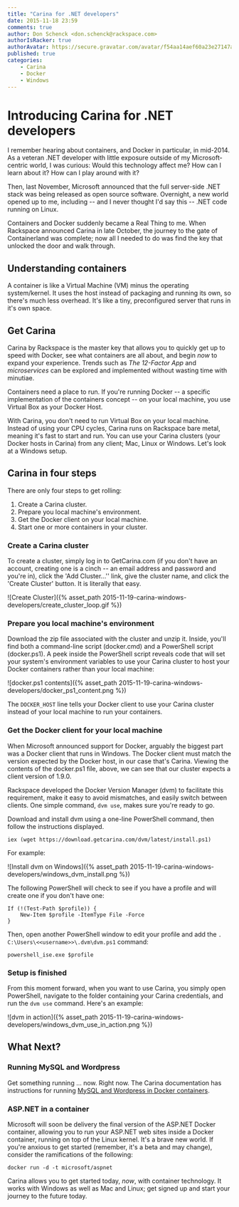 ```yaml
---
title: "Carina for .NET developers"
date: 2015-11-18 23:59
comments: true
author: Don Schenck <don.schenck@rackspace.com>
authorIsRacker: true
authorAvatar: https://secure.gravatar.com/avatar/f54aa14aef60a23e27147afdedf0501d
published: true
categories:
    - Carina
    - Docker
    - Windows
---
```

# Introducing Carina for .NET developers
I remember hearing about containers, and Docker in particular, in mid-2014. As a veteran .NET developer with little exposure outside of my Microsoft-centric world, I was curious: Would this technology affect me? How can I learn about it? How can I play around with it?

Then, last November, Microsoft announced that the full server-side .NET stack was being released as open source software. Overnight, a new world opened up to me, including -- and I never thought I'd say this -- .NET code running on Linux.

Containers and Docker suddenly became a Real Thing to me. When Rackspace announced Carina in late October, the journey to the gate of Containerland was complete; now all I needed to do was find the key that unlocked the door and walk through.

<!-- more -->

## Understanding containers

A container is like a Virtual Machine (VM) minus the operating system/kernel. It uses the host instead of packaging and running its own, so there's much less overhead. It's like a tiny, preconfigured server that runs in it's own space.

## Get Carina

Carina by Rackspace is the master key that allows you to quickly get up to speed with Docker, see what containers are all about, and begin *now* to expand your experience. Trends such as *The 12-Factor App* and *microservices* can be explored and implemented without wasting time with minutiae.

Containers need a place to run. If you're running Docker -- a specific implementation of the containers concept -- on your local machine, you use Virtual Box as your Docker Host.

With Carina, you don't need to run Virtual Box on your local machine. Instead of using your CPU cycles, Carina runs on Rackspace bare metal, meaning it's fast to start and run. You can use your Carina clusters (your Docker hosts in Carina) from any client; Mac, Linux or Windows. Let's look at a Windows setup.

## Carina in four steps
There are only four steps to get rolling:
1. Create a Carina cluster.
2. Prepare you local machine's environment.
3. Get the Docker client on your local machine.
4. Start one or more containers in your cluster.

### Create a Carina cluster
To create a cluster, simply log in to GetCarina.com (if you don't have an account, creating one is a cinch -- an email address and password and you're in), click the 'Add Cluster...'' link, give the cluster name, and click the 'Create Cluster' button. It is literally that easy.

![Create Cluster]({% asset_path 2015-11-19-carina-windows-developers/create_cluster_loop.gif %})

### Prepare you local machine's environment

Download the zip file associated with the cluster and unzip it. Inside, you'll find both a command-line script (docker.cmd) and a PowerShell script (docker.ps1). A peek inside the PowerShell script reveals code that will set your system's environment variables to use your Carina cluster to host your Docker containers rather than your local machine:

![docker.ps1 contents]({% asset_path 2015-11-19-carina-windows-developers/docker_ps1_content.png %})

The `DOCKER_HOST` line tells your Docker client to use your Carina cluster instead of your local machine to run your containers.

### Get the Docker client for your local machine

When Microsoft announced support for Docker, arguably the biggest part was a Docker client that runs in Windows. The Docker client must match the version expected by the Docker host, in our case that's Carina. Viewing the contents of the docker.ps1 file, above, we can see that our cluster expects a client version of 1.9.0.

Rackspace developed the Docker Version Manager (dvm) to facilitate this requirement, make it easy to avoid mismatches, and easily switch between clients. One simple command, `dvm use`, makes sure you're ready to go.

Download and install dvm using a one-line PowerShell command, then follow the instructions displayed.

```
iex (wget https://download.getcarina.com/dvm/latest/install.ps1)

```
For example:

![Install dvm on Windows]({% asset_path 2015-11-19-carina-windows-developers/windows_dvm_install.png %})

The following PowerShell will check to see if you have a profile and will create one if you don't have one:

```
If (!(Test-Path $profile)) {
    New-Item $profile -ItemType File -Force
}
```

Then, open another PowerShell window to edit your profile and add the `. C:\Users\<<username>>\.dvm\dvm.ps1` command:

```
powershell_ise.exe $profile
```

### Setup is finished

From this moment forward, when you want to use Carina, you simply open PowerShell, navigate to the folder containing your Carina credentials, and run the `dvm use` command. Here's an example:

![dvm in action]({% asset_path 2015-11-19-carina-windows-developers/windows_dvm_use_in_action.png %})

## What Next?

### Running MySQL and Wordpress

Get something running ... now. Right now. The Carina documentation has instructions for running <a href="https://getcarina.com/docs/tutorials/wordpress-apache-mysql/">MySQL and Wordpress in Docker containers</a>.

### ASP.NET in a container

Microsoft will soon be delivery the final version of the ASP.NET Docker container, allowing you to run your ASP.NET web sites inside a Docker container, running on top of the Linux kernel. It's a brave new world. If you're anxious to get started (remember, it's a beta and may change), consider the ramifications of the following:

```
docker run -d -t microsoft/aspnet
```

Carina allows you to get started today, *now*, with container technology. It works with Windows as well as Mac and Linux; get signed up and start your journey to the future today.

